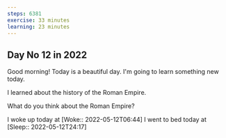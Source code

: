 ```yaml
---
steps: 6381
exercise: 33 minutes
learning: 23 minutes
---
```

## Day No 12 in 2022
Good morning! Today is a beautiful day.
I'm going to learn something new today.

I learned about the history of the Roman Empire.

What do you think about the Roman Empire?

I woke up today at [Woke:: 2022-05-12T06:44]
I went to bed today at [Sleep:: 2022-05-12T24:17]
